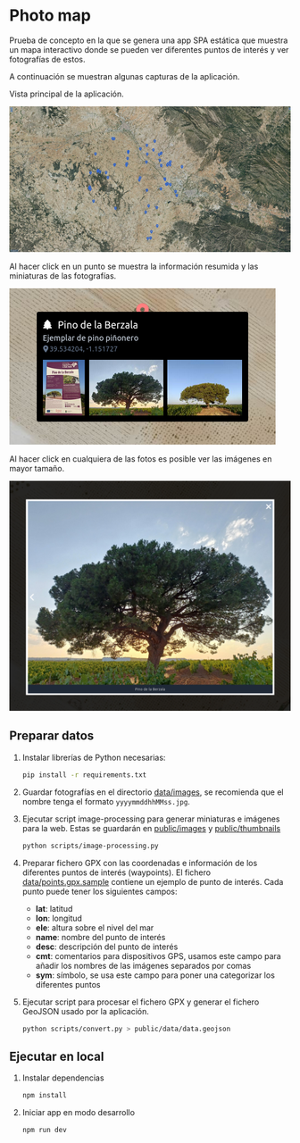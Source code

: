 # Photo map

Prueba de concepto en la que se genera una app SPA estática que muestra un mapa interactivo donde se pueden ver diferentes puntos de interés y ver fotografías de estos.

A continuación se muestran algunas capturas de la aplicación.

Vista principal de la aplicación.

![](docs/img/main.png)

Al hacer click en un punto se muestra la información resumida y las miniaturas de las fotografías.

![](docs/img/popup.png)

Al hacer click en cualquiera de las fotos es posible ver las imágenes en mayor tamaño.

![](docs/img/viewer.png)

## Preparar datos

1. Instalar librerías de Python necesarias:

    ```bash
    pip install -r requirements.txt
    ```

2. Guardar fotografías en el directorio [data/images](data/images/), se recomienda que el nombre tenga el formato `yyyymmddhhMMss.jpg`.

3. Ejecutar script image-processing para generar miniaturas e imágenes para la web. Estas se guardarán en [public/images](public/images/) y [public/thumbnails](public/thumbnails/)

    ```bash
    python scripts/image-processing.py
    ```

4. Preparar fichero GPX con las coordenadas e información de los diferentes puntos de interés (waypoints). El fichero [data/points.gpx.sample](data/points.gpx.sample) contiene un ejemplo de punto de interés. Cada punto puede tener los siguientes campos:
   * **lat**: latitud
   * **lon**: longitud
   * **ele**: altura sobre el nivel del mar
   * **name**: nombre del punto de interés
   * **desc**: descripción del punto de interés
   * **cmt**: comentarios para dispositivos GPS, usamos este campo para añadir los nombres de las imágenes separados por comas
   * **sym**: símbolo, se usa este campo para poner una categorizar los diferentes puntos

5. Ejecutar script para procesar el fichero GPX y generar el fichero GeoJSON usado por la aplicación.

    ```bash
    python scripts/convert.py > public/data/data.geojson
    ```

## Ejecutar en local

1. Instalar dependencias

    ```bash
    npm install
    ```

2. Iniciar app en modo desarrollo

    ```bash
    npm run dev
    ```
